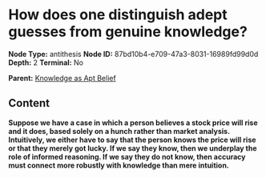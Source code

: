 # How does one distinguish adept guesses from genuine knowledge?

**Node Type:** antithesis
**Node ID:** 87bd10b4-e709-47a3-8031-16989fd99d0d
**Depth:** 2
**Terminal:** No

**Parent:** [Knowledge as Apt Belief](knowledge-as-apt-belief.md)

## Content

**Suppose we have a case in which a person believes a stock price will rise and it does, based solely on a hunch rather than market analysis. Intuitively, we either have to say that the person knows the price will rise or that they merely got lucky. If we say they know, then we underplay the role of informed reasoning. If we say they do not know, then accuracy must connect more robustly with knowledge than mere intuition.**
